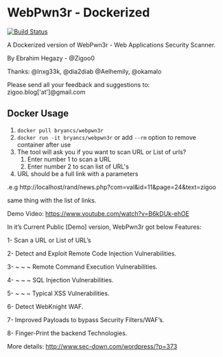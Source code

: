 WebPwn3r - Dockerized
========

[![Build Status](https://api.travis-ci.org/iambryancs/webpwn3r.svg?branch=master)](https://travis-ci.org/iambryancs/webpwn3r)

A Dockerized version of WebPwn3r - Web Applications Security Scanner.

By Ebrahim Hegazy - @Zigoo0

Thanks: @lnxg33k, @dia2diab @Aelhemily, @okamalo 

Please send all your feedback and suggestions to: zigoo.blog['at']@gmail.com

## Docker Usage

1. `docker pull bryancs/webpwn3r`
1. `docker run -it bryancs/webpwn3r` or add `--rm` option to remove container after use
1. The tool will ask you if you want to scan URL or List of urls?
    1. Enter number 1 to scan a URL
    1. Enter number 2 to scan list of URL's
1. URL should be a full link with a parameters

.e.g http://localhost/rand/news.php?com=val&id=11&page=24&text=zigoo

same thing with the list of links.

Demo Video: https://www.youtube.com/watch?v=B6kDUk-ehOE

In it’s Current Public [Demo] version, WebPwn3r got below Features:

1- Scan a URL or List of URL’s

2- Detect and Exploit Remote Code  Injection Vulnerabilities.

3- ~ ~ ~ Remote Command  Execution Vulnerabilities.

4- ~ ~ ~ SQL Injection Vulnerabilities.

5- ~ ~ ~ Typical XSS Vulnerabilities.

6- Detect WebKnight WAF.

7- Improved Payloads to bypass Security Filters/WAF’s.

8- Finger-Print the backend Technologies.

More details: http://www.sec-down.com/wordpress/?p=373
